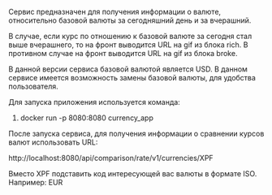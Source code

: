 Сервис предназначен для получения информации о валюте, относительно базовой валюты за сегодняшний день и за вчерашний.

В случае, если  курс по отношению к базовой валюте за сегодня стал выше вчерашнего, то на фронт выводится URL на gif из блока rich. 
В противном случае на фронт выводится URL на gif из блока broke. 

В данной версии сервиса базовой валютой является USD. В данном сервисе имеется возможность замены базовой валюты, для удобства пользователя. 

Для запуска приложения используется команда: 

1) docker run -p 8080:8080 currency_app

После запуска сервиса, для получения информации о сравнении курсов валют использовать URL:

http://localhost:8080/api/comparison/rate/v1/currencies/XPF

Вместо XPF подставить код интересующей вас валюты в формате ISO. 
Например: EUR 